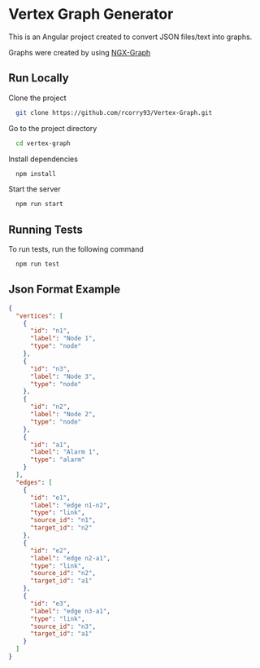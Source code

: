
# Vertex Graph Generator

This is an Angular project created to convert JSON files/text into graphs.

Graphs were created by using  [NGX-Graph](https://swimlane.github.io/ngx-graph/ "NGX-Graph's Homepage")



## Run Locally

Clone the project

```bash
  git clone https://github.com/rcorry93/Vertex-Graph.git
```

Go to the project directory

```bash
  cd vertex-graph
```

Install dependencies

```bash
  npm install
```

Start the server

```bash
  npm run start
```


## Running Tests

To run tests, run the following command

```bash
  npm run test
```


## Json Format Example

```json
{
  "vertices": [
    {
      "id": "n1",
      "label": "Node 1",
      "type": "node"
    },
    {
      "id": "n3",
      "label": "Node 3",
      "type": "node"
    },
    {
      "id": "n2",
      "label": "Node 2",
      "type": "node"
    },
    {
      "id": "a1",
      "label": "Alarm 1",
      "type": "alarm"
    }
  ],
  "edges": [
    {
      "id": "e1",
      "label": "edge n1-n2",
      "type": "link",
      "source_id": "n1",
      "target_id": "n2"
    },
    {
      "id": "e2",
      "label": "edge n2-a1",
      "type": "link",
      "source_id": "n2",
      "target_id": "a1"
    },
    {
      "id": "e3",
      "label": "edge n3-a1",
      "type": "link",
      "source_id": "n3",
      "target_id": "a1"
    }
  ]
}
```

